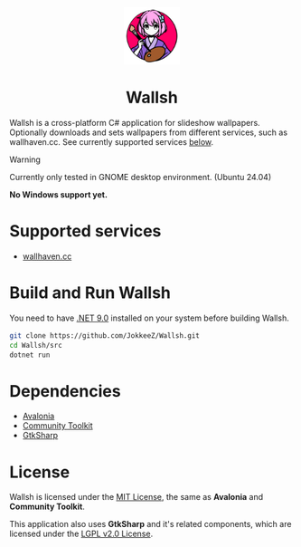 <div align="center">
    <img width="100" height="100" src="https://github.com/JokkeeZ/Wallsh/blob/master/src/Assets/Wallsh.svg"/>
    <h1>Wallsh</h1>
</div>

Wallsh is a cross-platform C# application for slideshow wallpapers. Optionally downloads and sets wallpapers from different services, such as wallhaven.cc. See currently supported services [below](#supported-services).

> [!WARNING]
> Currently only tested in GNOME desktop environment. (Ubuntu 24.04)
> 
> **No Windows support yet.**

# Supported services
- [wallhaven.cc](https://wallhaven.cc)

# Build and Run Wallsh
You need to have [.NET 9.0](https://dotnet.microsoft.com/en-us/download) installed on your system before building Wallsh.
```sh
git clone https://github.com/JokkeeZ/Wallsh.git
cd Wallsh/src
dotnet run
```

# Dependencies
- [Avalonia](https://github.com/AvaloniaUI/Avalonia)
- [Community Toolkit](https://github.com/CommunityToolkit/dotnet)
- [GtkSharp](https://github.com/GtkSharp/GtkSharp)

# License
Wallsh is licensed under the [MIT License](https://github.com/JokkeeZ/Wallsh/blob/master/LICENSE), the same as **Avalonia** and **Community Toolkit**.

This application also uses **GtkSharp** and it's related components, which are licensed under the [LGPL v2.0 License](https://github.com/GtkSharp/GtkSharp/blob/develop/LICENSE).
